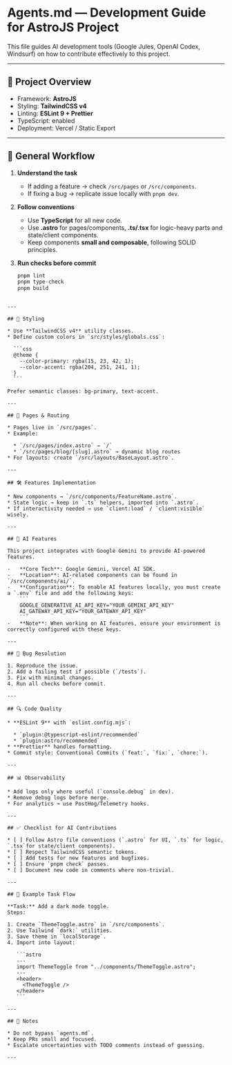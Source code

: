 # Agents.md — Development Guide for AstroJS Project

This file guides AI development tools (Google Jules, OpenAI Codex, Windsurf) on how to contribute effectively to this project.

---

## 📂 Project Overview

- Framework: **AstroJS**
- Styling: **TailwindCSS v4**
- Linting: **ESLint 9 + Prettier**
- TypeScript: enabled
- Deployment: Vercel / Static Export

---

## 🚦 General Workflow

1. **Understand the task**
   - If adding a feature → check `/src/pages` or `/src/components`.
   - If fixing a bug → replicate issue locally with `pnpm dev`.

2. **Follow conventions**
   - Use **TypeScript** for all new code.
   - Use **.astro** for pages/components, **.ts/.tsx** for logic-heavy parts and state/client components.
   - Keep components **small and composable**, following SOLID principles.

3. **Run checks before commit**
   ```bash
   pnpm lint
   pnpm type-check
   pnpm build
````

---

## 🎨 Styling

* Use **TailwindCSS v4** utility classes.
* Define custom colors in `src/styles/globals.css`:

  ```css
  @theme {
    --color-primary: rgba(15, 23, 42, 1);
    --color-accent: rgba(204, 251, 241, 1);
  }
  ```

Prefer semantic classes: bg-primary, text-accent.

---

## 📄 Pages & Routing

* Pages live in `/src/pages`.
* Example:

  * `/src/pages/index.astro` → `/`
  * `/src/pages/blog/[slug].astro` → dynamic blog routes
* For layouts: create `/src/layouts/BaseLayout.astro`.

---

## 🛠️ Features Implementation

* New components → `/src/components/FeatureName.astro`.
* State logic → keep in `.ts` helpers, imported into `.astro`.
* If interactivity needed → use `client:load` / `client:visible` wisely.

---

## 🤖 AI Features

This project integrates with Google Gemini to provide AI-powered features.

-   **Core Tech**: Google Gemini, Vercel AI SDK.
-   **Location**: AI-related components can be found in `/src/components/ai/`.
-   **Configuration**: To enable AI features locally, you must create a `.env` file and add the following keys:
    ```
    GOOGLE_GENERATIVE_AI_API_KEY="YOUR_GEMINI_API_KEY"
    AI_GATEWAY_API_KEY="YOUR_GATEWAY_API_KEY"
    ```
-   **Note**: When working on AI features, ensure your environment is correctly configured with these keys.

---

## 🐛 Bug Resolution

1. Reproduce the issue.
2. Add a failing test if possible (`/tests`).
3. Fix with minimal changes.
4. Run all checks before commit.

---

## 🔍 Code Quality

* **ESLint 9** with `eslint.config.mjs`:

  * `plugin:@typescript-eslint/recommended`
  * `plugin:astro/recommended`
* **Prettier** handles formatting.
* Commit style: Conventional Commits (`feat:`, `fix:`, `chore:`).

---

## 📊 Observability

* Add logs only where useful (`console.debug` in dev).
* Remove debug logs before merge.
* For analytics → use PostHog/Telemetry hooks.

---

## ✅ Checklist for AI Contributions

* [ ] Follow Astro file conventions (`.astro` for UI, `.ts` for logic, `.tsx`for state/client components).
* [ ] Respect TailwindCSS semantic tokens.
* [ ] Add tests for new features and bugfixes.
* [ ] Ensure `pnpm check` passes.
* [ ] Document new code in comments where non-trivial.

---

## 🚀 Example Task Flow

**Task:** Add a dark mode toggle.
Steps:

1. Create `ThemeToggle.astro` in `/src/components`.
2. Use Tailwind `dark:` utilities.
3. Save theme in `localStorage`.
4. Import into layout:

   ```astro
   ---
   import ThemeToggle from "../components/ThemeToggle.astro";
   ---
   <header>
     <ThemeToggle />
   </header>
   ```

---

## 📌 Notes

* Do not bypass `agents.md`.
* Keep PRs small and focused.
* Escalate uncertainties with TODO comments instead of guessing.

---

